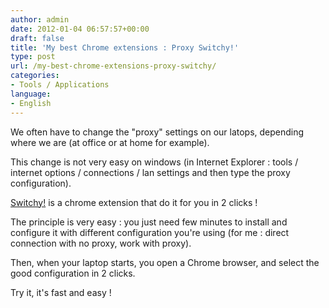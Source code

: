 ```yaml
---
author: admin
date: 2012-01-04 06:57:57+00:00
draft: false
title: 'My best Chrome extensions : Proxy Switchy!'
type: post
url: /my-best-chrome-extensions-proxy-switchy/
categories:
- Tools / Applications
language:
- English
---
```


We often have to change the "proxy" settings on our latops, depending where we are (at office or at home for example).

This change is not very easy on windows (in Internet Explorer : tools / internet options / connections / lan settings and then type the proxy configuration).

[Switchy!](http://switchy.samabox.com/) is a chrome extension that do it for you in 2 clicks !

The principle is very easy : you just need few minutes to install and configure it with different configuration you're using (for me : direct connection with no proxy, work with proxy).

Then, when your laptop starts, you open a Chrome browser, and select the good configuration in 2 clicks.

Try it, it's fast and easy !

